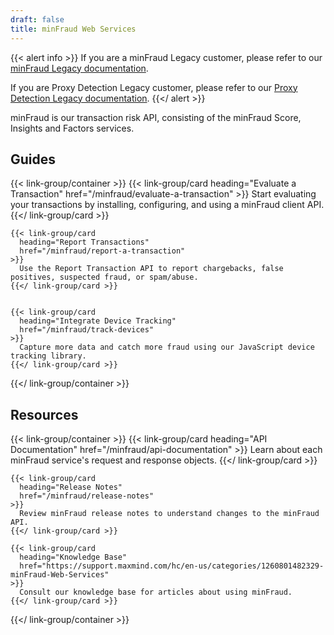```yaml
---
draft: false
title: minFraud Web Services
---
```


{{< alert info >}}
If you are a minFraud Legacy customer, please refer to our
[minFraud Legacy documentation](/minfraud/minfraud-legacy).

If you are Proxy Detection Legacy customer, please refer to our
[Proxy Detection Legacy documentation](/minfraud/proxy-detection).
{{</ alert >}}

minFraud is our transaction risk API, consisting of the minFraud Score, Insights and Factors services.

## Guides

{{< link-group/container >}}
    {{< link-group/card
      heading="Evaluate a Transaction"
      href="/minfraud/evaluate-a-transaction"
      >}}
      Start evaluating your transactions by installing, configuring, and using a minFraud client API.
    {{</ link-group/card >}}

    {{< link-group/card
      heading="Report Transactions"
      href="/minfraud/report-a-transaction"
    >}}
      Use the Report Transaction API to report chargebacks, false positives, suspected fraud, or spam/abuse.
    {{</ link-group/card >}}


    {{< link-group/card
      heading="Integrate Device Tracking"
      href="/minfraud/track-devices"
    >}}
      Capture more data and catch more fraud using our JavaScript device tracking library.
    {{</ link-group/card >}}
{{</ link-group/container >}}

## Resources

{{< link-group/container >}}
    {{< link-group/card
      heading="API Documentation"
      href="/minfraud/api-documentation"
    >}}
      Learn about each minFraud service's request and response objects.
    {{</ link-group/card >}}

    {{< link-group/card
      heading="Release Notes"
      href="/minfraud/release-notes"
    >}}
      Review minFraud release notes to understand changes to the minFraud API.
    {{</ link-group/card >}}

    {{< link-group/card
      heading="Knowledge Base"
      href="https://support.maxmind.com/hc/en-us/categories/1260801482329-minFraud-Web-Services"
    >}}
      Consult our knowledge base for articles about using minFraud.
    {{</ link-group/card >}}
{{</ link-group/container >}}

